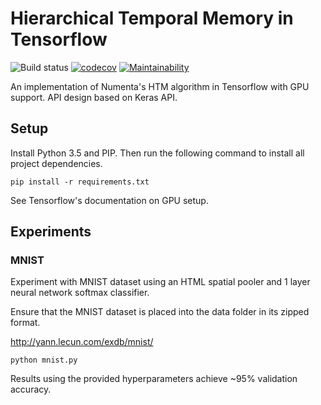 # Hierarchical Temporal Memory in Tensorflow
![Build status](https://travis-ci.com/SimLeek/htm-tensorflow.svg?branch=master)
[![codecov](https://codecov.io/gh/SimLeek/htm-tensorflow/branch/master/graph/badge.svg)](https://codecov.io/gh/SimLeek/htm-tensorflow)
[![Maintainability](https://api.codeclimate.com/v1/badges/6eee1d193a19bcc36701/maintainability)](https://codeclimate.com/github/SimLeek/htm-tensorflow/maintainability)

An implementation of Numenta's HTM algorithm in Tensorflow with GPU support.
API design based on Keras API.

## Setup
Install Python 3.5 and PIP. Then run the following command to install all project
dependencies.

```
pip install -r requirements.txt
```

See Tensorflow's documentation on GPU setup.

## Experiments
### MNIST
Experiment with MNIST dataset using an HTML spatial pooler and 1 layer neural
network softmax classifier.

Ensure that the MNIST dataset is placed into the data folder in its zipped format.

http://yann.lecun.com/exdb/mnist/

```
python mnist.py
```

Results using the provided hyperparameters achieve ~95% validation accuracy.
